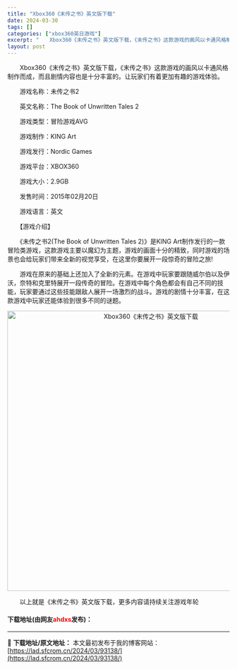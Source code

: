 ```yaml
---
title: "Xbox360《末传之书》英文版下载"
date: 2024-03-30
tags: []
categories: ["xbox360英日游戏"]
excerpt: "　　Xbox360《末传之书》英文版下载，《末传之书》这款游戏的画风以卡通风格制作而成，而且剧情内容也是十分丰富的。让玩家们有着更加有趣的游戏体验。 　　游戏名称：未传之书2 　　英文名称：The Book of Unwritten Tales 2 　　游戏类型：冒险游戏AVG 　　游戏制作：KIN&hellip;"
layout: post
---
```


 <p>　　Xbox360《末传之书》英文版下载，《末传之书》这款游戏的画风以卡通风格制作而成，而且剧情内容也是十分丰富的。让玩家们有着更加有趣的游戏体验。</p> <p>　　游戏名称：未传之书2</p> <p>　　英文名称：The Book of Unwritten Tales 2</p> <p>　　游戏类型：冒险游戏AVG</p> <p>　　游戏制作：KING Art</p> <p>　　游戏发行：Nordic Games</p> <p>　　游戏平台：XBOX360</p> <p>　　游戏大小：2.9GB</p> <p>　　发售时间：2015年02月20日</p> <p>　　游戏语言：英文</p> <p>　　【游戏介绍】</p> <p>　　《未传之书2(The Book of Unwritten Tales 2)》是KING Art制作发行的一款冒险类游戏，这款游戏主要以魔幻为主题，游戏的画面十分的精致，同时游戏的场景也会给玩家们带来全新的视觉享受，在这里你要展开一段惊奇的冒险之旅!</p> <p>　　游戏在原来的基础上还加入了全新的元素。在游戏中玩家要跟随威尔伯以及伊沃，奈特和克里特展开一段传奇的冒险。在游戏中每个角色都会有自己不同的技能，玩家要通过这些技能跟敌人展开一场激烈的战斗。游戏的剧情十分丰富，在这款游戏中玩家还能体验到很多不同的谜题。</p> <p align="center"><img align="" border="0" src="https://lad.sfcrom.cn/wp-content/uploads/2024/03/20240330_6607d58ca9b0f.jpg" width="635" alt="Xbox360《末传之书》英文版下载" /></p> <p>　　以上就是《末传之书》英文版下载，更多内容请持续关注游戏年轮</p> <p><h4>下载地址(由网友<font color="red">ahdxs</font>发布)：</h4></p> 

---
📖 **下载地址/原文地址：** 本文最初发布于我的博客网站：[https://lad.sfcrom.cn/2024/03/93138/](https://lad.sfcrom.cn/2024/03/93138/)
